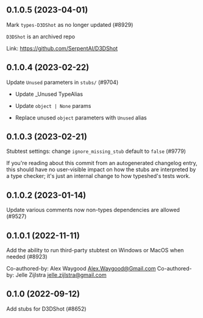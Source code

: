 ## 0.1.0.5 (2023-04-01)

Mark `types-D3DShot` as no longer updated (#8929)

`D3DShot` is an archived repo

Link: https://github.com/SerpentAI/D3DShot

## 0.1.0.4 (2023-02-22)

Update `Unused` parameters in `stubs/` (#9704)

* Update _Unused TypeAlias

* Update `object | None` params

* Replace unused `object` parameters with `Unused` alias

## 0.1.0.3 (2023-02-21)

Stubtest settings: change `ignore_missing_stub` default to `false` (#9779)

If you're reading about this commit from an autogenerated changelog entry, this should have no user-visible impact on how the stubs are interpreted by a type checker; it's just an internal change to how typeshed's tests work.

## 0.1.0.2 (2023-01-14)

Update various comments now non-types dependencies are allowed (#9527)

## 0.1.0.1 (2022-11-11)

Add the ability to run third-party stubtest on Windows or MacOS when needed (#8923)

Co-authored-by: Alex Waygood <Alex.Waygood@Gmail.com>
Co-authored-by: Jelle Zijlstra <jelle.zijlstra@gmail.com>

## 0.1.0 (2022-09-12)

Add stubs for D3DShot (#8652)

